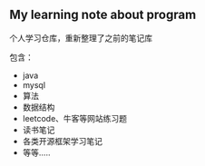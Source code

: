 ## My learning note about program

个人学习仓库，重新整理了之前的笔记库

包含：
* java
* mysql
* 算法
* 数据结构
* leetcode、牛客等网站练习题
* 读书笔记
* 各类开源框架学习笔记
* 等等.....